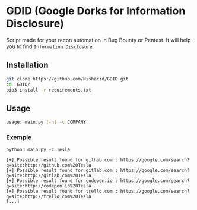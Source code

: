 # GDID (Google Dorks for Information Disclosure)

Script made for your recon automation in Bug Bounty or Pentest. It will help you to find `Information Disclosure`.

## Installation 

```bash
git clone https://github.com/Nishacid/GDID.git
cd  GDID/
pip3 install -r requirements.txt
```

## Usage

```bash
usage: main.py [-h] -c COMPANY
```

### Exemple 

```
python3 main.py -c Tesla

[+] Possible result found for github.com : https://google.com/search?q=site:http://github.com%20Tesla
[+] Possible result found for gitlab.com : https://google.com/search?q=site:http://gitlab.com%20Tesla
[+] Possible result found for codepen.io : https://google.com/search?q=site:http://codepen.io%20Tesla
[+] Possible result found for trello.com : https://google.com/search?q=site:http://trello.com%20Tesla
[...]
```